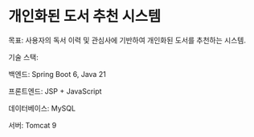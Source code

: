 # 개인화된 도서 추천 시스템

목표: 사용자의 독서 이력 및 관심사에 기반하여 개인화된 도서를 추천하는 시스템.


기술 스택:

백엔드: Spring Boot 6, Java 21

프론트엔드: JSP + JavaScript

데이터베이스: MySQL

서버: Tomcat 9


